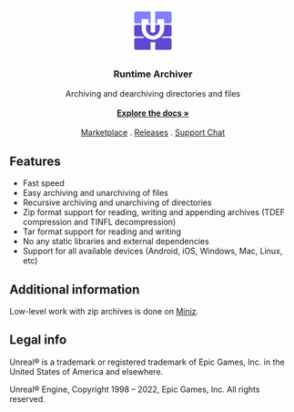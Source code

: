 <br/>
<p align="center">
  <a href="https://github.com/gtreshchev/RuntimeArchiver">
    <img src="Resources/Icon128.png" alt="Logo" width="80" height="80">
  </a>

<h3 align="center">Runtime Archiver</h3>

  <p align="center">
    Archiving and dearchiving directories and files
    <br/>
    <br/>
    <a href="https://github.com/gtreshchev/RuntimeArchiver/wiki"><strong>Explore the docs »</strong></a>
    <br/>
    <br/>
    <a href="https://unrealengine.com/marketplace/product/runtime-archiver">Marketplace</a>
    .
    <a href="https://github.com/gtreshchev/RuntimeArchiver/releases">Releases</a>
    .
    <a href="https://t.me/unrealblog">Support Chat</a>
  </p>

## Features

- Fast speed
- Easy archiving and unarchiving of files
- Recursive archiving and unarchiving of directories
- Zip format support for reading, writing and appending archives (TDEF compression and TINFL decompression)
- Tar format support for reading and writing
- No any static libraries and external dependencies
- Support for all available devices (Android, iOS, Windows, Mac, Linux, etc)

## Additional information

Low-level work with zip archives is done on [Miniz](https://github.com/richgel999/miniz).

## Legal info

Unreal® is a trademark or registered trademark of Epic Games, Inc. in the United States of America and elsewhere.

Unreal® Engine, Copyright 1998 – 2022, Epic Games, Inc. All rights reserved.